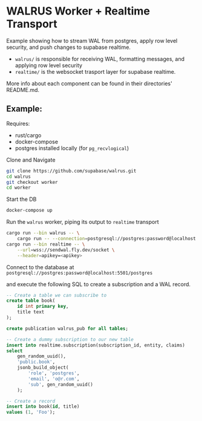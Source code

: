 # WALRUS Worker + Realtime Transport

Example showing how to stream WAL from postgres, apply row level security, and push changes to supabase realtime.

- `walrus/` is responsible for receiving WAL, formatting messages, and applying row level security
- `realtime/` is the websocket trasport layer for supabase realtime.

More info about each component can be found in their directories' README.md.

## Example:

Requires:
- rust/cargo
- docker-compose
- postgres installed locally (for `pg_recvlogical`)

Clone and Navigate
```sh
git clone https://github.com/supabase/walrus.git
cd walrus
git checkout worker
cd worker
```

Start the DB
```sh
docker-compose up
```

Run the `walrus` worker, piping its output to `realtime` transport
```sh
cargo run --bin walrus -- \
    cargo run -- --connection=postgresql://postgres:password@localhost:5501/postgres --publication=walrus_pub |
cargo run --bin realtime -- \
    --url=wss://sendwal.fly.dev/socket \
    --header=apikey=<apikey>
```

Connect to the database at `postgresql://postgres:password@localhost:5501/postgres`

and execute the following SQL to create a subscription and a WAL record.

```sql
-- Create a table we can subscribe to
create table book(
    id int primary key,
    title text
);

create publication walrus_pub for all tables;

-- Create a dummy subscription to our new table
insert into realtime.subscription(subscription_id, entity, claims)
select
    gen_random_uuid(),
    'public.book',
    jsonb_build_object(
        'role', 'postgres',
        'email', 'o@r.com',
        'sub', gen_random_uuid()
    );

-- Create a record
insert into book(id, title)
values (1, 'Foo');
```

